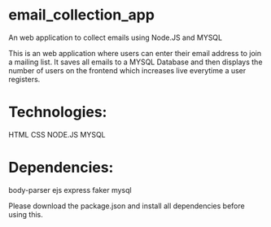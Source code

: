 # email_collection_app
 An web application to collect emails using Node.JS and MYSQL

This is an web application where users can enter their email address to join a mailing list. 
It saves all emails to a MYSQL Database and then displays the number of users on the frontend which increases live everytime a user registers.

# Technologies:
HTML
CSS
NODE.JS
MYSQL

# Dependencies:
body-parser
ejs
express
faker
mysql

Please download the package.json and install all dependencies before using this.
